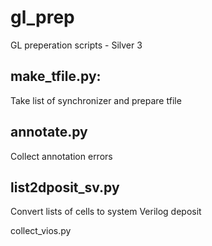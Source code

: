 # gl_prep
GL preperation scripts - Silver 3

make_tfile.py:
--------------
Take list of synchronizer and prepare tfile

annotate.py
-----------
Collect annotation errors

list2dposit_sv.py 
-----------------
Convert lists of cells to system Verilog deposit

collect_vios.py
